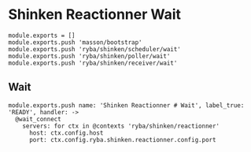 
# Shinken Reactionner Wait

    module.exports = []
    module.exports.push 'masson/bootstrap'
    module.exports.push 'ryba/shinken/scheduler/wait'
    module.exports.push 'ryba/shinken/poller/wait'
    module.exports.push 'ryba/shinken/receiver/wait'

## Wait

    module.exports.push name: 'Shinken Reactionner # Wait', label_true: 'READY', handler: ->
      @wait_connect
        servers: for ctx in @contexts 'ryba/shinken/reactionner'
          host: ctx.config.host
          port: ctx.config.ryba.shinken.reactionner.config.port
